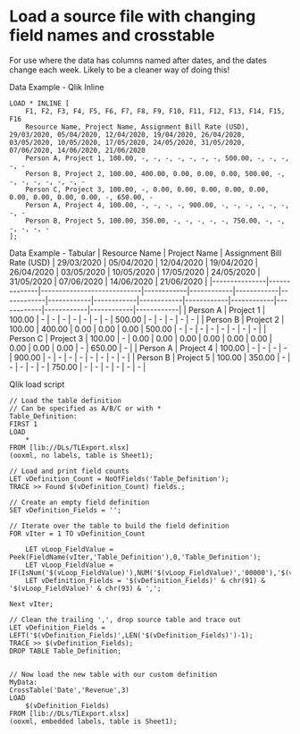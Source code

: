 
# Load a source file with changing field names and crosstable
For use where the data has columns named after dates, and the dates change each week. Likely to be a cleaner way of doing this!

Data Example - Qlik Inline
```
LOAD * INLINE [
    F1, F2, F3, F4, F5, F6, F7, F8, F9, F10, F11, F12, F13, F14, F15, F16
    Resource Name, Project Name, Assignment Bill Rate (USD), 29/03/2020, 05/04/2020, 12/04/2020, 19/04/2020, 26/04/2020, 03/05/2020, 10/05/2020, 17/05/2020, 24/05/2020, 31/05/2020, 07/06/2020, 14/06/2020, 21/06/2020
    Person A, Project 1, 100.00, -, -, -, -, -, -, -, 500.00, -, -, -, -, -
    Person B, Project 2, 100.00, 400.00, 0.00, 0.00, 0.00, 500.00, -, -, -, -, -, -, -, -
    Person C, Project 3, 100.00, -, 0.00, 0.00, 0.00, 0.00, 0.00, 0.00, 0.00, 0.00, 0.00, -, 650.00, -
    Person A, Project 4, 100.00, -, -, -, -, 900.00, -, -, -, -, -, -, -, -
    Person B, Project 5, 100.00, 350.00, -, -, -, -, -, 750.00, -, -, -, -, -, -
];
```

Data Example - Tabular
| Resource Name | Project Name | Assignment Bill Rate (USD) | 29/03/2020 | 05/04/2020 | 12/04/2020 | 19/04/2020 | 26/04/2020 | 03/05/2020 | 10/05/2020 | 17/05/2020 | 24/05/2020 | 31/05/2020 | 07/06/2020 | 14/06/2020 | 21/06/2020 |
|---------------|--------------|----------------------------|------------|------------|------------|------------|------------|------------|------------|------------|------------|------------|------------|------------|------------|
| Person A      | Project 1    | 100.00                     | -          | -          | -          | -          | -          | -          | -          | 500.00     | -          | -          | -          | -          | -          |
| Person B      | Project 2    | 100.00                     | 400.00     | 0.00       | 0.00       | 0.00       | 500.00     | -          | -          | -          | -          | -          | -          | -          | -          |
| Person C      | Project 3    | 100.00                     | -          | 0.00       | 0.00       | 0.00       | 0.00       | 0.00       | 0.00       | 0.00       | 0.00       | 0.00       | -          | 650.00     | -          |
| Person A      | Project 4    | 100.00                     | -          | -          | -          | -          | 900.00     | -          | -          | -          | -          | -          | -          | -          | -          |
| Person B      | Project 5    | 100.00                     | 350.00     | -          | -          | -          | -          | -          | 750.00     | -          | -          | -          | -          | -          | -          |


Qlik load script
```
// Load the table definition
// Can be specified as A/B/C or with *
Table_Definition:
FIRST 1
LOAD
    *
FROM [lib://DLs/TLExport.xlsx]
(ooxml, no labels, table is Sheet1);

// Load and print field counts
LET vDefinition_Count = NoOfFields('Table_Definition');
TRACE >> Found $(vDefinition_Count) fields.;

// Create an empty field definition
SET vDefinition_Fields = '';

// Iterate over the table to build the field definition
FOR vIter = 1 TO vDefinition_Count

	LET vLoop_FieldValue = Peek(FieldName(vIter,'Table_Definition'),0,'Table_Definition');
    LET vLoop_FieldValue = IF(IsNum('$(vLoop_FieldValue)'),NUM('$(vLoop_FieldValue)','00000'),'$(vLoop_FieldValue)');
	LET vDefinition_Fields = '$(vDefinition_Fields)' & chr(91) & '$(vLoop_FieldValue)' & chr(93) & ',';

Next vIter;

// Clean the trailing ',', drop source table and trace out
LET vDefinition_Fields = LEFT('$(vDefinition_Fields)',LEN('$(vDefinition_Fields)')-1);
TRACE >> $(vDefinition_Fields);
DROP TABLE Table_Definition;


// Now load the new table with our custom definition
MyData:
CrossTable('Date','Revenue',3)
LOAD
    $(vDefinition_Fields)
FROM [lib://DLs/TLExport.xlsx]
(ooxml, embedded labels, table is Sheet1);
```
